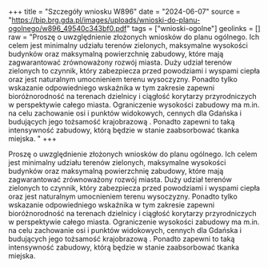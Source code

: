 +++
title = "Szczegóły wniosku W896"
date = "2024-06-07"
source = "https://bip.brg.gda.pl/images/uploads/wnioski-do-planu-ogolnego/w896_49540c343bf0.pdf"
tags = ["wnioski-ogolne"]
geolinks = []
raw = "Proszę o uwzględnienie złożonych wniosków do planu ogólnego. Ich celem jest minimalny udziału terenów zielonych, maksymalne wysokości budynków oraz maksymalną powierzchnię zabudowy, które mają zagwarantować zrównoważony rozwój miasta. Duży udział terenów zielonych to czynnik, który zabezpiecza przed powodziami i wyspami ciepła oraz jest naturalnym umocnieniem terenu wysoczyzny. Ponadto tylko wskazanie odpowiedniego wskaźnika w tym zakresie zapewni bioróżnorodność na terenach dzielnicy i ciągłość korytarzy przyrodniczych w perspektywie całego miasta. Ograniczenie wysokości zabudowy ma m.in. na celu zachowanie osi i punktów widokowych, cennych dla Gdańska i budujących jego tożsamość krajobrazową . Ponadto zapewni to taką intensywność zabudowy, którą będzie w stanie zaabsorbować tkanka miejska. "
+++

Proszę o uwzględnienie złożonych wniosków do planu ogólnego. Ich celem jest
minimalny udziału terenów zielonych, maksymalne wysokości budynków oraz maksymalną
powierzchnię zabudowy, które mają zagwarantować zrównoważony rozwój miasta. Duży udział
terenów zielonych to czynnik, który zabezpiecza przed powodziami i wyspami ciepła oraz jest
naturalnym umocnieniem terenu wysoczyzny. Ponadto tylko wskazanie odpowiedniego
wskaźnika w tym zakresie zapewni bioróżnorodność na terenach dzielnicy i ciągłość korytarzy
przyrodniczych w perspektywie całego miasta. Ograniczenie wysokości zabudowy ma m.in. na
celu zachowanie osi i punktów widokowych, cennych dla Gdańska i budujących jego tożsamość
krajobrazową . Ponadto zapewni to taką intensywność zabudowy, którą będzie w stanie
zaabsorbować tkanka miejska.



